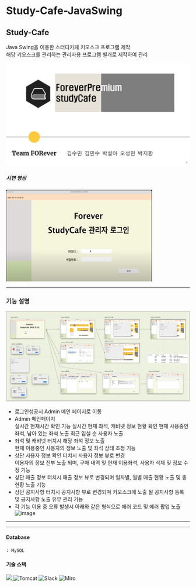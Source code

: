 # Study-Cafe-JavaSwing

## Study-Cafe
Java Swing을 이용한 스터디카페 키오스크 프로그램 제작    
해당 키오스크를 관리하는 관리자용 프로그램 별개로 제작하여 관리

    
<a href="https://drive.google.com/file/d/1VTt9WFu6355a83vgMauPaqlDBWldNYcL/view?usp=sharing">![cover](https://github.com/Okrie/Study-Cafe-JavaSwing/blob/main/Forever%20Study%20Cafe.png)</a> 

##### 시연 영상

<a href="https://drive.google.com/file/d/1JfIEB8llcetDuHcHJhN11GRQ4VIu6y5w/view?usp=sharing"> <img src="https://github.com/Okrie/Study-Cafe-JavaSwing/blob/main/Thumbnail.png" width="400" height="250"></a>

---

### 기능 설명
<a href="https://drive.google.com/file/d/1yIbSfj8nYYYT9XRqJwYF7GdJ_LZZcjLS/view?usp=sharing"> ![image](https://github.com/Okrie/Study-Cafe-JavaSwing/blob/main/OverView.png)</a>

- 로그인성공시 Admin 메인 페이지로 이동
- Admin 메인페이지    
   실시간 현재시간 확인 기능
   실시간 현재 좌석, 캐비넷 정보 현황 확인
   현재 사용중인 좌석, 남아 있는 좌석 노출
   최근 입실 순 사용자 노출 
- 좌석 및 캐비넷 터치시 해당 좌석 정보 노출    
   현재 이용중인 사용자의 정보 노출 및 좌석 상태 조정 기능
- 상단 사용자 정보 확인 터치시 사용자 정보 뷰로 변경    
   이용자의 정보 전부 노출 되며, 구매 내역 및 현재 이용좌석, 사용자 삭제 및 정보 수정 기능
- 상단 매출 정보 터치시 매출 정보 뷰로 변경되며 일자별, 월별 매출 현황 노출 및 총 현황 노출 기능
- 상단 공지사항 터치시 공지사항 뷰로 변경되며 키오스크에 노출 될 공지사항 등록 및 공지사항 노출 유무 관리 기능
- 각 기능 이용 중 오류 발생시 아래와 같은 형식으로 에러 코드 및 에러 팝업 노출
![image](https://github.com/Okrie/Study-Cafe-JavaSwing/assets/24921229/4799d6af-ef7c-4c46-89f3-8b9105d8fdeb)


---
---
#### Database    
    : MySQL    
    
    
#### 기술 스택
<p align="left">
  <a href="https://skillicons.dev">
    <img src="https://skillicons.dev/icons?i=git,github,eclipse,mysql,java,figma" />
  </a>
    <img src="https://cdn.icon-icons.com/icons2/2415/PNG/512/tomcat_original_wordmark_logo_icon_146324.png" height="53" title="Tomcat">
    <img src="https://cdn.icon-icons.com/icons2/2699/PNG/512/slack_tile_logo_icon_168820.png" height="53" title="Slack">
    <img src="https://cdn.icon-icons.com/icons2/3913/PNG/512/miro_logo_icon_248450.png" height="53" title="Miro">
</p>

